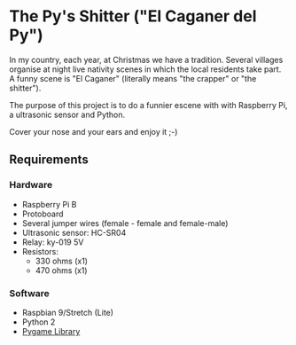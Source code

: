 # The Py's Shitter ("El Caganer del Py")

In my country, each year, at Christmas we have a tradition.  Several villages organise at night live nativity scenes in which the local residents take part. A funny scene is "El Caganer" (literally means "the crapper" or "the shitter").

The purpose of this project is to do a funnier escene with with Raspberry Pi, a ultrasonic sensor and Python.

Cover your nose and your ears and enjoy it ;-)

## Requirements
### Hardware
  - Raspberry Pi B
  - Protoboard
  - Several jumper wires (female - female and female-male)
  - Ultrasonic sensor: HC-SR04
  - Relay: ky-019 5V
  - Resistors: 
    - 330 ohms (x1)
    - 470 ohms (x1)
  
### Software
  - Raspbian 9/Stretch (Lite)
  - Python 2
  - [Pygame Library]

[Pygame Library]: <https://www.pygame.org/>
